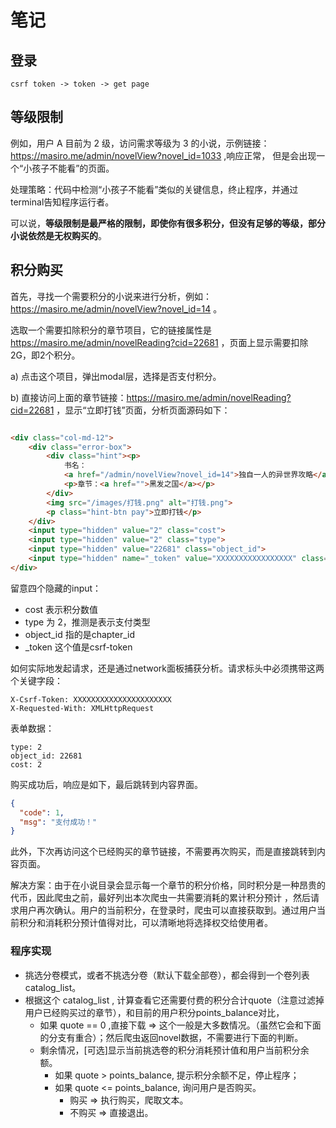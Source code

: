 # 笔记

## 登录

```
csrf token -> token -> get page
```

## 等级限制

例如，用户 A 目前为 2 级，访问需求等级为 3 的小说，示例链接：https://masiro.me/admin/novelView?novel_id=1033 ,响应正常，
但是会出现一个“小孩子不能看”的页面。

处理策略：代码中检测“小孩子不能看”类似的关键信息，终止程序，并通过terminal告知程序运行者。

可以说，**等级限制是最严格的限制，即使你有很多积分，但没有足够的等级，部分小说依然是无权购买的**。

## 积分购买

首先，寻找一个需要积分的小说来进行分析，例如：https://masiro.me/admin/novelView?novel_id=14 。

选取一个需要扣除积分的章节项目，它的链接属性是 https://masiro.me/admin/novelReading?cid=22681 ，页面上显示需要扣除2G，即2个积分。

a) 点击这个项目，弹出modal层，选择是否支付积分。

b) 直接访问上面的章节链接：https://masiro.me/admin/novelReading?cid=22681 ，显示“立即打钱”页面，分析页面源码如下：

```html

<div class="col-md-12">
    <div class="error-box">
        <div class="hint"><p>
            书名：
            <a href="/admin/novelView?novel_id=14">独自一人的异世界攻略</a></p>
            <p>章节：<a href="">黑发之国</a></p>
        </div>
        <img src="/images/打钱.png" alt="打钱.png">
        <p class="hint-btn pay">立即打钱</p>
    </div>
    <input type="hidden" value="2" class="cost">
    <input type="hidden" value="2" class="type">
    <input type="hidden" value="22681" class="object_id">
    <input type="hidden" name="_token" value="XXXXXXXXXXXXXXXXX" class="csrf">
</div>
```

留意四个隐藏的input：

- cost 表示积分数值
- type 为 2，推测是表示支付类型
- object_id 指的是chapter_id
- _token 这个值是csrf-token

如何实际地发起请求，还是通过network面板捕获分析。请求标头中必须携带这两个关键字段：

```
X-Csrf-Token: XXXXXXXXXXXXXXXXXXXXXX
X-Requested-With: XMLHttpRequest
```

表单数据：

```
type: 2
object_id: 22681
cost: 2
```

购买成功后，响应是如下，最后跳转到内容界面。

```json
{
  "code": 1,
  "msg": "支付成功！"
}
```

此外，下次再访问这个已经购买的章节链接，不需要再次购买，而是直接跳转到内容页面。

解决方案：由于在小说目录会显示每一个章节的积分价格，同时积分是一种昂贵的代币，因此爬虫之前，最好列出本次爬虫一共需要消耗的累计积分预计
，然后请求用户再次确认。用户的当前积分，在登录时，爬虫可以直接获取到。通过用户当前积分和消耗积分预计值得对比，可以清晰地将选择权交给使用者。

### 程序实现

- 挑选分卷模式，或者不挑选分卷（默认下载全部卷），都会得到一个卷列表catalog_list。
- 根据这个 catalog_list , 计算查看它还需要付费的积分合计quote（注意过滤掉用户已经购买过的章节），和目前的用户积分points_balance对比，
  - 如果 quote == 0 ,直接下载 => 这个一般是大多数情况。（虽然它会和下面的分支有重合）；然后爬虫返回novel数据，不需要进行下面的判断。
  - 剩余情况，[可选]显示当前挑选卷的积分消耗预计值和用户当前积分余额。
    - 如果 quote > points_balance, 提示积分余额不足，停止程序；
    - 如果 quote <= points_balance, 询问用户是否购买。 
      - 购买 => 执行购买，爬取文本。
      - 不购买 => 直接退出。
